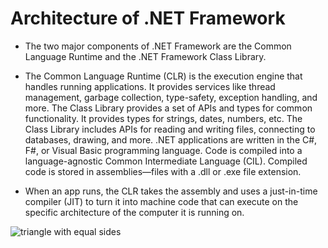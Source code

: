 # Architecture of .NET Framework

* The two major components of .NET Framework are the Common Language Runtime and the .NET Framework Class Library.

* The Common Language Runtime (CLR) is the execution engine that handles running applications. It provides services like thread management, garbage collection, type-safety, exception handling, and more.
The Class Library provides a set of APIs and types for common functionality. It provides types for strings, dates, numbers, etc. The Class Library includes APIs for reading and writing files, connecting to databases, drawing, and more.
.NET applications are written in the C#, F#, or Visual Basic programming language. Code is compiled into a language-agnostic Common Intermediate Language (CIL). Compiled code is stored in assemblies—files with a .dll or .exe file extension.

* When an app runs, the CLR takes the assembly and uses a just-in-time compiler (JIT) to turn it into machine code that can execute on the specific architecture of the computer it is running on.

<img src="Resources/swimlane-architecture-framework.svg" alt="triangle with equal sides" srcset="equilateral.svg">

